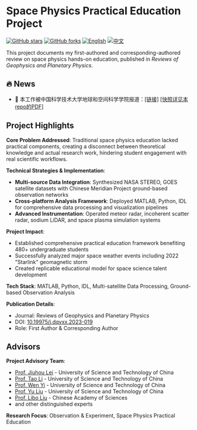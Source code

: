 # Space Physics Practical Education Project

[![GitHub stars](https://img.shields.io/github/stars/ktwu01/space-education-2022)](https://github.com/ktwu01/space-education-2022)
[![GitHub forks](https://img.shields.io/github/forks/ktwu01/space-education-2022)](https://github.com/ktwu01/space-education-2022/fork)
[![English](https://img.shields.io/badge/lang-English-blue.svg)](README.md)
[![中文](https://img.shields.io/badge/lang-中文-red.svg)](README.CN.md)

This project documents my first-authored and corresponding-authored review on space physics hands-on education, published in *Reviews of Geophysics and Planetary Physics*.

## 🔥 News
- 🎉 本工作被中国科学技术大学地球和空间科学学院报道：[[链接]](https://ess.ustc.edu.cn/2023/0827/c31921a610563/pagem.htm#:~:text=吴叩天) [[快照详见本repo的PDF]]()

## Project Highlights

**Core Problem Addressed**: Traditional space physics education lacked practical components, creating a disconnect between theoretical knowledge and actual research work, hindering student engagement with real scientific workflows.

**Technical Strategies & Implementation**:
- **Multi-source Data Integration**: Synthesized NASA STEREO, GOES satellite datasets with Chinese Meridian Project ground-based observation networks
- **Cross-platform Analysis Framework**: Deployed MATLAB, Python, IDL for comprehensive data processing and visualization pipelines
- **Advanced Instrumentation**: Operated meteor radar, incoherent scatter radar, sodium LiDAR, and space plasma simulation systems

**Project Impact**:
- Established comprehensive practical education framework benefiting 480+ undergraduate students
- Successfully analyzed major space weather events including 2022 "Starlink" geomagnetic storm
- Created replicable educational model for space science talent development

**Tech Stack**: MATLAB, Python, IDL, Multi-satellite Data Processing, Ground-based Observation Analysis

**Publication Details**: 
- Journal: Reviews of Geophysics and Planetary Physics
- DOI: [10.19975/j.dqyxx.2023-019](https://www.sjdz.org.cn/en/article/doi/10.19975/j.dqyxx.2023-019)
- Role: First Author & Corresponding Author

## Advisors

**Project Advisory Team**:
- [Prof. Jiuhou Lei](https://www.scopus.com/authid/detail.uri?authorId=7201403725) - University of Science and Technology of China
- [Prof. Tao Li](https://www.scopus.com/authid/detail.uri?authorId=56959615400) - University of Science and Technology of China
- [Prof. Wen Yi](https://www.scopus.com/authid/detail.uri?authorId=57162229500) - University of Science and Technology of China
- [Prof. Yu Liu](https://scholar.google.com/citations?user=x8NJrnsAAAAJ) - University of Science and Technology of China
- [Prof. Libo Liu](https://www.scopus.com/authid/detail.uri?authorId=7405258672) - Chinese Academy of Sciences
- and other distinguished experts

**Research Focus**: Observation & Experiment, Space Physics Practical Education
